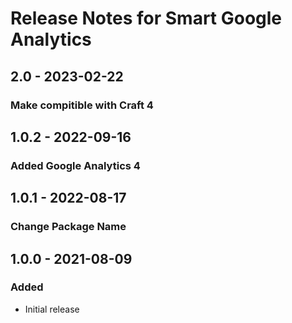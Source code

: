 # Release Notes for Smart Google Analytics

## 2.0 - 2023-02-22
### Make compitible with Craft 4

## 1.0.2 - 2022-09-16
### Added Google Analytics 4

## 1.0.1 - 2022-08-17
### Change Package Name

## 1.0.0 - 2021-08-09
### Added
- Initial release
